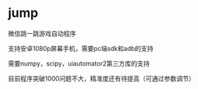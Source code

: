 # jump
微信跳一跳游戏自动程序

支持安卓1080p屏幕手机，需要pc端sdk和adb的支持

需要numpy，scipy，uiautomator2第三方库的支持

目前程序突破1000问题不大，精准度还有待提高（可通过参数调节）
